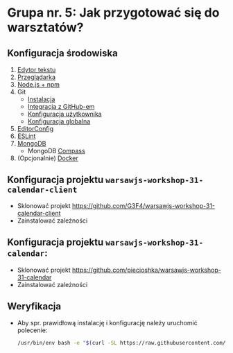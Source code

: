 # Grupa nr. 5: Jak przygotować się do warsztatów?

## Konfiguracja środowiska

1. [Edytor tekstu](/workshop-setup/partials/edytor-tekstu.html)
2. [Przeglądarka](/workshop-setup/partials/przegladarka.html)
3. [Node.js + npm](/workshop-setup/partials/node+npm.html)
4. Git
    + [Instalacja](/workshop-setup/partials/git-instalacja.html)
    + [Integracja z GitHub-em](/workshop-setup/partials/git-integracja-z-github.html)
    + [Konfiguracja użytkownika](/workshop-setup/partials/git-konfiguracja-uzytkownika.html)
    + [Konfiguracja globalna](/workshop-setup/partials/git-konfiguracja-globalna.html)
5. [EditorConfig](/workshop-setup/partials/editorconfig.html)
6. [ESLint](/workshop-setup/partials/eslint.html)
7. [MongoDB](https://docs.mongodb.com/manual/installation/)
    + MongoDB [Compass](https://www.mongodb.com/download-center/compass)
8. (Opcjonalnie) [Docker](/workshop-setup/partials/docker.html)

## Konfiguracja projektu `warsawjs-workshop-31-calendar-client`

* Sklonować projekt <https://github.com/G3F4/warsawjs-workshop-31-calendar-client>
* Zainstalować zależności

## Konfiguracja projektu `warsawjs-workshop-31-calendar`:

* Sklonować projekt <https://github.com/piecioshka/warsawjs-workshop-31-calendar>
* Zainstalować zależności

## Weryfikacja

* Aby spr. prawidłową instalację i konfigurację należy uruchomić polecenie:

    ```bash
    /usr/bin/env bash -e "$(curl -SL https://raw.githubusercontent.com/warsawjs/workshop-setup/master/31/verify/verify.sh)"
    ```

